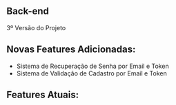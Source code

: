 ## Back-end
3º Versão do Projeto

## Novas Features Adicionadas:
- Sistema de Recuperação de Senha por Email e Token
- Sistema de Validação de Cadastro por Email e Token

## Features Atuais:
